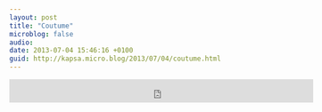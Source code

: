 ```yaml
---
layout: post
title: "Coutume"
microblog: false
audio: 
date: 2013-07-04 15:46:16 +0100
guid: http://kapsa.micro.blog/2013/07/04/coutume.html
---
```

<iframe style="border: 0; width: 545px; height: 42px;" src="http://bandcamp.com/EmbeddedPlayer/album=1097424824/size=small/bgcol=ffffff/linkcol=333333/artwork=false/t=73/transparent=true/" seamless><a href="http://kapsa.fr/album/improvisations">Improvisations by JEAN KAPSA</a></iframe>
